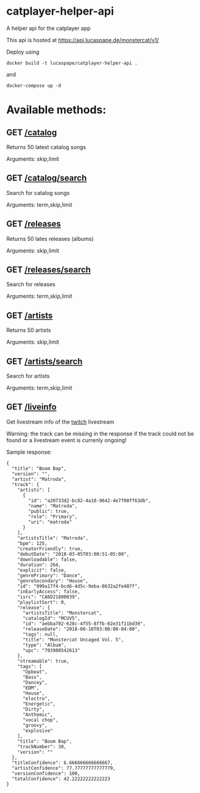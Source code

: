 # catplayer-helper-api
A helper api for the catplayer app

This api is hosted at https://api.lucaspape.de/monstercat/v1/

Deploy using
```
docker build -t lucaspape/catplayer-helper-api .
```
and
```
docker-compose up -d
```

# Available methods:

## GET [/catalog](https://api.lucaspape.de/monstercat/v1/catalog)

Returns 50 latest catalog songs

Arguments: skip,limit

## GET [/catalog/search](https://api.lucaspape.de/monstercat/v1/catalog/search)

Search for catalog songs

Arguments: term,skip,limit

## GET [/releases](https://api.lucaspape.de/monstercat/v1/releases)

Returns 50 lates releases (albums)

Arguments: skip,limit

## GET [/releases/search](https://api.lucaspape.de/monstercat/v1/releases/search)

Search for releases

Arguments: term,skip,limit

## GET [/artists](https://api.lucaspape.de/monstercat/v1/artists)

Returns 50 artists

Arguments: skip,limit

## GET [/artists/search](https://api.lucaspape.de/monstercat/v1/artists/search)

Search for artists

Arguments: term,skip,limit

## GET [/liveinfo](https://api.lucaspape.de/monstercat/v1/liveinfo)

Get livestream info of the [twitch](https://www.twitch.tv/monstercat) livestream

Warning: the track can be missing in the response if the track could not be found or a livestream event is currenly ongoing!

Sample response:

```
{
  "title": "Boom Bap",
  "version": "",
  "artist": "Matroda",
  "track": {
    "artists": [
      {
        "id": "a20733d2-bc82-4a18-9642-4e7f00ff63db",
        "name": "Matroda",
        "public": true,
        "role": "Primary",
        "uri": "matroda"
      }
    ],
    "artistsTitle": "Matroda",
    "bpm": 125,
    "creatorFriendly": true,
    "debutDate": "2018-03-05T03:00:51-05:00",
    "downloadable": false,
    "duration": 264,
    "explicit": false,
    "genrePrimary": "Dance",
    "genreSecondary": "House",
    "id": "999a17f4-bcd6-4d5c-9eba-8632a2fe487f",
    "inEarlyAccess": false,
    "isrc": "CA6D21800039",
    "playlistSort": 0,
    "release": {
      "artistsTitle": "Monstercat",
      "catalogId": "MCUV5",
      "id": "aebba702-628c-4f55-8ffb-02e31f11bd39",
      "releaseDate": "2018-08-16T03:00:00-04:00",
      "tags": null,
      "title": "Monstercat Uncaged Vol. 5",
      "type": "Album",
      "upc": "703980542613"
    },
    "streamable": true,
    "tags": [
      "Upbeat",
      "Bass",
      "Dancey",
      "EDM",
      "House",
      "electro",
      "Energetic",
      "Dirty",
      "Anthemic",
      "vocal chop",
      "groovy",
      "explosive"
    ],
    "title": "Boom Bap",
    "trackNumber": 30,
    "version": ""
  },
  "titleConfidence": 6.666666666666667,
  "artistConfidence": 77.77777777777779,
  "versionConfidence": 100,
  "totalConfidence": 42.22222222222223
}
```
